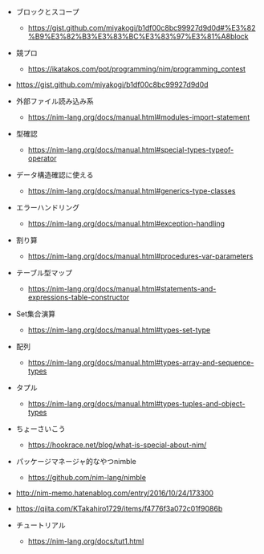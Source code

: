 - ブロックとスコープ
  - https://gist.github.com/miyakogi/b1df00c8bc99927d9d0d#%E3%82%B9%E3%82%B3%E3%83%BC%E3%83%97%E3%81%A8block

- 競プロ
  - https://ikatakos.com/pot/programming/nim/programming_contest

- https://gist.github.com/miyakogi/b1df00c8bc99927d9d0d

- 外部ファイル読み込み系
  - https://nim-lang.org/docs/manual.html#modules-import-statement

- 型確認

  - https://nim-lang.org/docs/manual.html#special-types-typeof-operator

- データ構造確認に使える
  - https://nim-lang.org/docs/manual.html#generics-type-classes

- エラーハンドリング

  - https://nim-lang.org/docs/manual.html#exception-handling

- 割り算

  - https://nim-lang.org/docs/manual.html#procedures-var-parameters

- テーブル型マップ

  - https://nim-lang.org/docs/manual.html#statements-and-expressions-table-constructor

- Set集合演算
  - https://nim-lang.org/docs/manual.html#types-set-type

- 配列
  - https://nim-lang.org/docs/manual.html#types-array-and-sequence-types

- タプル
  - https://nim-lang.org/docs/manual.html#types-tuples-and-object-types

- ちょーさいこう
  - https://hookrace.net/blog/what-is-special-about-nim/

- パッケージマネージャ的なやつnimble
  - https://github.com/nim-lang/nimble


- http://nim-memo.hatenablog.com/entry/2016/10/24/173300


- https://qiita.com/KTakahiro1729/items/f4776f3a072c01f9086b


- チュートリアル

  - https://nim-lang.org/docs/tut1.html
